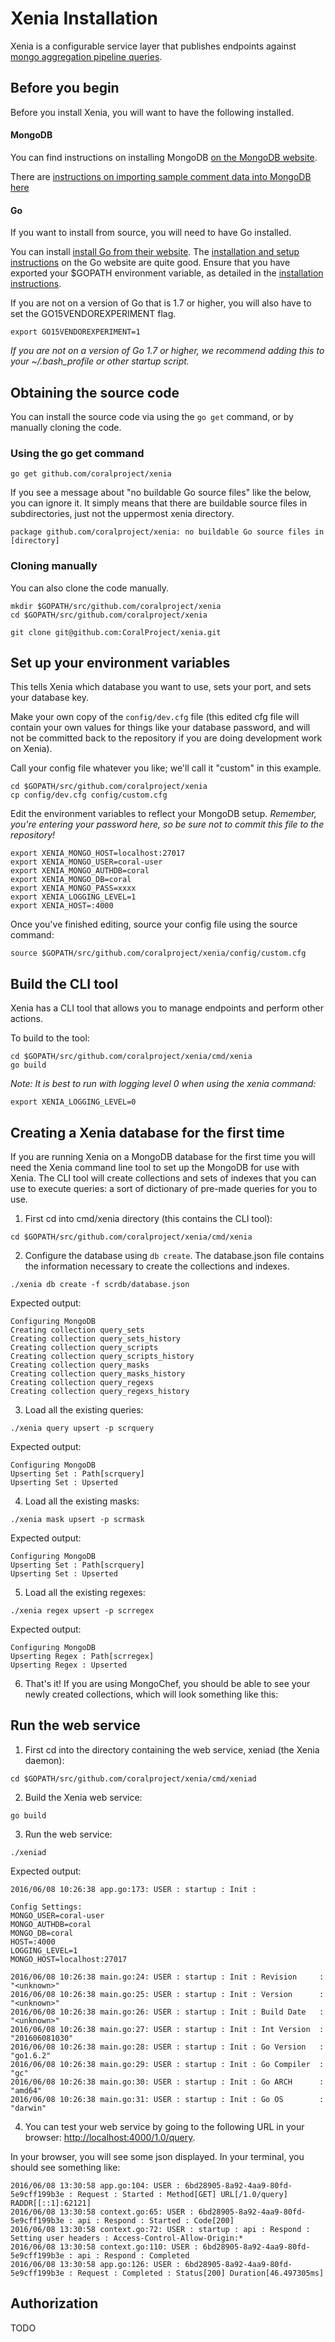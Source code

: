 # Xenia Installation

Xenia is a configurable service layer that publishes endpoints against [mongo aggregation pipeline queries](https://docs.mongodb.org/manual/core/aggregation-introduction/).

## Before you begin

Before you install Xenia, you will want to have the following installed.

#### MongoDB
You can find instructions on installing MongoDB [on the MongoDB website](https://docs.mongodb.com/getting-started/shell/).

There are [instructions on importing sample comment data into MongoDB here](../../quickstart/mongodb)

#### Go

If you want to install from source, you will need to have Go installed.

You can install [install Go from their website](https://golang.org/dl/). The [installation and setup instructions](https://golang.org/doc/install) on the Go website are quite good. Ensure that you have exported your $GOPATH environment variable, as detailed in the [installation instructions](https://golang.org/doc/install).

If you are not on a version of Go that is 1.7 or higher, you will also have to set the GO15VENDOREXPERIMENT flag.
```
export GO15VENDOREXPERIMENT=1
```

_If you are not on a version of Go 1.7 or higher, we recommend adding this to your ~/.bash_profile or other startup script._

## Obtaining the source code

You can install the source code via using the `go get` command, or by manually cloning the code.

### Using the go get command
```
go get github.com/coralproject/xenia
```
If you see a message about "no buildable Go source files" like the below, you can ignore it. It simply means that there are buildable source files in subdirectories, just not the uppermost xenia directory.
```
package github.com/coralproject/xenia: no buildable Go source files in [directory]
```

### Cloning manually
You can also clone the code manually.

```
mkdir $GOPATH/src/github.com/coralproject/xenia
cd $GOPATH/src/github.com/coralproject/xenia

git clone git@github.com:CoralProject/xenia.git
```

## Set up your environment variables

This tells Xenia which database you want to use, sets your port, and sets your database key.

Make your own copy of the `config/dev.cfg` file (this edited cfg file will contain your own values for things like your database password, and will not be committed back to the repository if you are doing development work on Xenia).

Call your config file whatever you like; we'll call it "custom" in this example.
```
cd $GOPATH/src/github.com/coralproject/xenia
cp config/dev.cfg config/custom.cfg
```
Edit the environment variables to reflect your MongoDB setup.
_Remember, you're entering your password here, so be sure not to commit this file to the repository!_
```
export XENIA_MONGO_HOST=localhost:27017
export XENIA_MONGO_USER=coral-user
export XENIA_MONGO_AUTHDB=coral
export XENIA_MONGO_DB=coral
export XENIA_MONGO_PASS=xxxx
export XENIA_LOGGING_LEVEL=1
export XENIA_HOST=:4000
```

Once you've finished editing, source your config file using the source command:
```
source $GOPATH/src/github.com/coralproject/xenia/config/custom.cfg
```

## Build the CLI tool

Xenia has a CLI tool that allows you to manage endpoints and perform other actions.

To build to the tool:

```
cd $GOPATH/src/github.com/coralproject/xenia/cmd/xenia
go build
```

_Note: It is best to run with logging level 0 when using the xenia command:_

```
export XENIA_LOGGING_LEVEL=0
```

## Creating a Xenia database for the first time

If you are running Xenia on a MongoDB database for the first time you will need the Xenia command line tool to set up the MongoDB for use with Xenia. The CLI tool will create collections and sets of indexes that you can use to execute queries: a sort of dictionary of pre-made queries for you to use.

1) First cd into cmd/xenia directory (this contains the CLI tool):
```
cd $GOPATH/src/github.com/coralproject/xenia/cmd/xenia
```

2) Configure the database using `db create`. The database.json file contains the information necessary to create the collections and indexes.

```
./xenia db create -f scrdb/database.json
```
Expected output:
```
Configuring MongoDB
Creating collection query_sets
Creating collection query_sets_history
Creating collection query_scripts
Creating collection query_scripts_history
Creating collection query_masks
Creating collection query_masks_history
Creating collection query_regexs
Creating collection query_regexs_history
```

3) Load all the existing queries:
```
./xenia query upsert -p scrquery
```
Expected output:
```
Configuring MongoDB
Upserting Set : Path[scrquery]
Upserting Set : Upserted
```

4) Load all the existing masks:
```
./xenia mask upsert -p scrmask
```
Expected output:
```
Configuring MongoDB
Upserting Set : Path[scrquery]
Upserting Set : Upserted
```

5) Load all the existing regexes:
```
./xenia regex upsert -p scrregex
```
Expected output:
```
Configuring MongoDB
Upserting Regex : Path[scrregex]
Upserting Regex : Upserted
```

6) That's it! If you are using MongoChef, you should be able to see your newly created collections, which will look something like this:

## Run the web service

1) First cd into the directory containing the web service, xeniad (the Xenia daemon):
```
cd $GOPATH/src/github.com/coralproject/xenia/cmd/xeniad
```

2) Build the Xenia web service:
```
go build
```

3) Run the web service:
```
./xeniad
```
Expected output:
```
2016/06/08 10:26:38 app.go:173: USER : startup : Init :

Config Settings:
MONGO_USER=coral-user
MONGO_AUTHDB=coral
MONGO_DB=coral
HOST=:4000
LOGGING_LEVEL=1
MONGO_HOST=localhost:27017

2016/06/08 10:26:38 main.go:24: USER : startup : Init : Revision     : "<unknown>"
2016/06/08 10:26:38 main.go:25: USER : startup : Init : Version      : "<unknown>"
2016/06/08 10:26:38 main.go:26: USER : startup : Init : Build Date   : "<unknown>"
2016/06/08 10:26:38 main.go:27: USER : startup : Init : Int Version  : "201606081030"
2016/06/08 10:26:38 main.go:28: USER : startup : Init : Go Version   : "go1.6.2"
2016/06/08 10:26:38 main.go:29: USER : startup : Init : Go Compiler  : "gc"
2016/06/08 10:26:38 main.go:30: USER : startup : Init : Go ARCH      : "amd64"
2016/06/08 10:26:38 main.go:31: USER : startup : Init : Go OS        : "darwin"
```

4) You can test your web service by going to the following URL in your browser: [http://localhost:4000/1.0/query](http://localhost:4000/1.0/query).

In your browser, you will see some json displayed. In your terminal, you should see something like:
```
2016/06/08 13:30:58 app.go:104: USER : 6bd28905-8a92-4aa9-80fd-5e9cff199b3e : Request : Started : Method[GET] URL[/1.0/query] RADDR[[::1]:62121]
2016/06/08 13:30:58 context.go:65: USER : 6bd28905-8a92-4aa9-80fd-5e9cff199b3e : api : Respond : Started : Code[200]
2016/06/08 13:30:58 context.go:72: USER : startup : api : Respond : Setting user headers : Access-Control-Allow-Origin:*
2016/06/08 13:30:58 context.go:110: USER : 6bd28905-8a92-4aa9-80fd-5e9cff199b3e : api : Respond : Completed
2016/06/08 13:30:58 app.go:126: USER : 6bd28905-8a92-4aa9-80fd-5e9cff199b3e : Request : Completed : Status[200] Duration[46.497305ms]
```

## Authorization

TODO

<!-- The Anvil.io system is used for authentication and authorization. This requires the creation of a user against the Anvil system.

** NEED MORE **

TODO: Update with Anvil info
```
Authorization "Basic NmQ3MmU2ZGQtOTNkMC00NDEzLTliNGMtODU0NmQ0ZDM1MTRlOlBDeVgvTFRHWjhOdGZWOGVReXZObkpydm4xc2loQk9uQW5TNFpGZGNFdnc9"
```

Xenia is secured via an authorization token.  If you are using it through an application that provides this token (aka, Trust) then you're good to go.

If you intend to hit endpoints through a browser, install an Addon/plugin/extension that will allow you to add headers to your requests.

You can turn off authentication by setting

```
export XENIA_AUTH=off
``` -->
